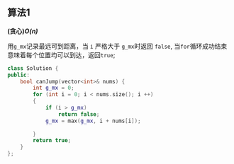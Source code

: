## 算法1

**(贪心)*O(n)***

用```g_mx```记录最远可到距离，当 ```i``` 严格大于 ```g_mx```时返回 ```false```, 当```for```循环成功结束意味着每个位置均可以到达，返回```true```;

```CPP
class Solution {
public:
    bool canJump(vector<int>& nums) {
        int g_mx = 0;
        for (int i = 0; i < nums.size(); i ++)
        {
            if (i > g_mx)
                return false;
            g_mx = max(g_mx, i + nums[i]);
           
        }
        return true;
    }
};
```